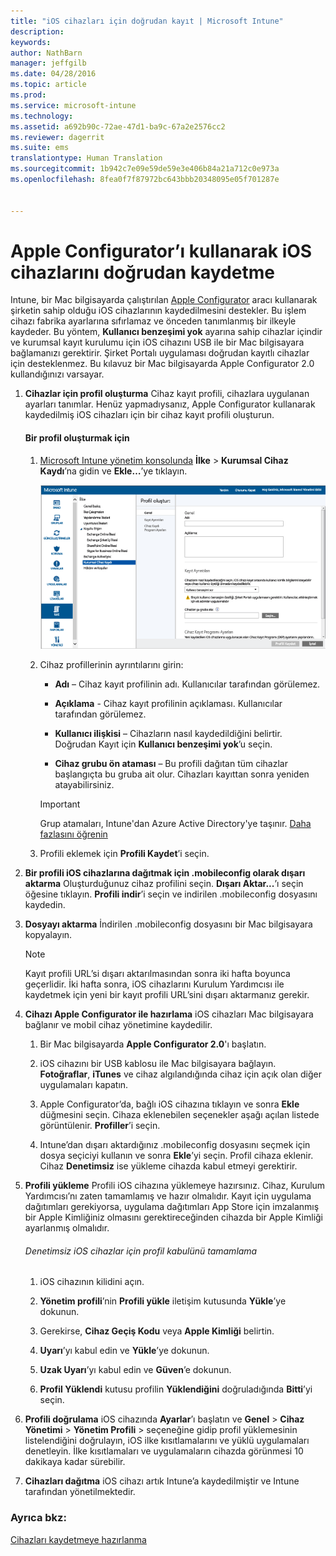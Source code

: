 ```yaml
---
title: "iOS cihazları için doğrudan kayıt | Microsoft Intune"
description: 
keywords: 
author: NathBarn
manager: jeffgilb
ms.date: 04/28/2016
ms.topic: article
ms.prod: 
ms.service: microsoft-intune
ms.technology: 
ms.assetid: a692b90c-72ae-47d1-ba9c-67a2e2576cc2
ms.reviewer: dagerrit
ms.suite: ems
translationtype: Human Translation
ms.sourcegitcommit: 1b942c7e09e59de59e3e406b84a21a712c0e973a
ms.openlocfilehash: 8fea0f7f87972bc643bbb20348095e05f701287e


---
```


# Apple Configurator’ı kullanarak iOS cihazlarını doğrudan kaydetme
Intune, bir Mac bilgisayarda çalıştırılan [Apple Configurator](http://go.microsoft.com/fwlink/?LinkId=518017) aracı kullanarak şirketin sahip olduğu iOS cihazlarının kaydedilmesini destekler. Bu işlem cihazı fabrika ayarlarına sıfırlamaz ve önceden tanımlanmış bir ilkeyle kaydeder. Bu yöntem, **Kullanıcı benzeşimi yok** ayarına sahip cihazlar içindir ve kurumsal kayıt kurulumu için iOS cihazını USB ile bir Mac bilgisayara bağlamanızı gerektirir. Şirket Portalı uygulaması doğrudan kayıtlı cihazlar için desteklenmez. Bu kılavuz bir Mac bilgisayarda Apple Configurator 2.0 kullandığınızı varsayar.

1.  **Cihazlar için profil oluşturma** Cihaz kayıt profili, cihazlara uygulanan ayarları tanımlar. Henüz yapmadıysanız, Apple Configurator kullanarak kaydedilmiş iOS cihazları için bir cihaz kayıt profili oluşturun.

    #### Bir profil oluşturmak için

    1.  [Microsoft Intune yönetim konsolunda](http://manage.microsoft.com) **İlke** &gt; **Kurumsal Cihaz Kaydı**’na gidin ve **Ekle…**’ye tıklayın.

        ![Cihaz kayıt profili oluşturma sayfası](../media/pol-sa-corp-enroll.png)

    2.  Cihaz profillerinin ayrıntılarını girin:

        -   **Adı** – Cihaz kayıt profilinin adı. Kullanıcılar tarafından görülemez.

        -   **Açıklama** - Cihaz kayıt profilinin açıklaması. Kullanıcılar tarafından görülemez.

        -   **Kullanıcı ilişkisi** – Cihazların nasıl kaydedildiğini belirtir. Doğrudan Kayıt için **Kullanıcı benzeşimi yok**’u seçin.

        -   **Cihaz grubu ön ataması** – Bu profili dağıtan tüm cihazlar başlangıçta bu gruba ait olur. Cihazları kayıttan sonra yeniden atayabilirsiniz.

        >[!Important]
        >Grup atamaları, Intune'dan Azure Active Directory'ye taşınır. [Daha fazlasını öğrenin](http://go.microsoft.com/fwlink/?LinkID=787064)
    3.  Profili eklemek için **Profili Kaydet**’i seçin.

5.  **Bir profili iOS cihazlarına dağıtmak için .mobileconfig olarak dışarı aktarma** Oluşturduğunuz cihaz profilini seçin. **Dışarı Aktar...**’ı seçin öğesine tıklayın. **Profili indir**’i seçin ve indirilen .mobileconfig dosyasını kaydedin.

6.  **Dosyayı aktarma** İndirilen .mobileconfig dosyasını bir Mac bilgisayara kopyalayın.
    > [!NOTE]
    > Kayıt profili URL’si dışarı aktarılmasından sonra iki hafta boyunca geçerlidir. İki hafta sonra, iOS cihazlarını Kurulum Yardımcısı ile kaydetmek için yeni bir kayıt profili URL’sini dışarı aktarmanız gerekir.
7.  **Cihazı Apple Configurator ile hazırlama** iOS cihazları Mac bilgisayara bağlanır ve mobil cihaz yönetimine kaydedilir.

    1.  Bir Mac bilgisayarda **Apple Configurator 2.0**'ı başlatın.

    2.  iOS cihazını bir USB kablosu ile Mac bilgisayara bağlayın. **Fotoğraflar**, **iTunes** ve cihaz algılandığında cihaz için açık olan diğer uygulamaları kapatın.

    3.  Apple Configurator’da, bağlı iOS cihazına tıklayın ve sonra **Ekle** düğmesini seçin. Cihaza eklenebilen seçenekler aşağı açılan listede görüntülenir. **Profiller**’i seçin.

    4.  Intune’dan dışarı aktardığınız .mobileconfig dosyasını seçmek için dosya seçiciyi kullanın ve sonra **Ekle**’yi seçin. Profil cihaza eklenir.  Cihaz **Denetimsiz** ise yükleme cihazda kabul etmeyi gerektirir.

8.  **Profili yükleme** Profili iOS cihazına yüklemeye hazırsınız. Cihaz, Kurulum Yardımcısı’nı zaten tamamlamış ve hazır olmalıdır.  Kayıt için uygulama dağıtımları gerekiyorsa, uygulama dağıtımları App Store için imzalanmış bir Apple Kimliğiniz olmasını gerektireceğinden cihazda bir Apple Kimliği ayarlanmış olmalıdır.

    ###### Denetimsiz iOS cihazlar için profil kabulünü tamamlama

    1.  iOS cihazının kilidini açın.

    2.  **Yönetim profili**’nin **Profili yükle** iletişim kutusunda **Yükle**’ye dokunun.

    3.  Gerekirse, **Cihaz Geçiş Kodu** veya **Apple Kimliği** belirtin.

    4.  **Uyarı**’yı kabul edin ve **Yükle**’ye dokunun.

    5.  **Uzak Uyarı**’yı kabul edin ve **Güven**’e dokunun.

    6.  **Profil Yüklendi** kutusu profilin **Yüklendiğini** doğruladığında **Bitti**’yi seçin.

9. **Profili doğrulama**
    iOS cihazında **Ayarlar**’ı başlatın ve **Genel** &gt; **Cihaz Yönetimi** &gt; **Yönetim Profili** &gt; seçeneğine gidip profil yüklemesinin listelendiğini doğrulayın, iOS ilke kısıtlamalarını ve yüklü uygulamaları denetleyin. İlke kısıtlamaları ve uygulamaların cihazda görünmesi 10 dakikaya kadar sürebilir.

10. **Cihazları dağıtma** iOS cihazı artık Intune’a kaydedilmiştir ve Intune tarafından yönetilmektedir.


### Ayrıca bkz:
[Cihazları kaydetmeye hazırlanma](get-ready-to-enroll-devices-in-microsoft-intune.md)



<!--HONumber=Jul16_HO1-->


